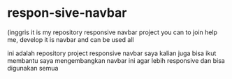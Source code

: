 # respon-sive-navbar

(inggris it is my repository responsive navbar project you can to join help me, develop it is navbar and can be used all 

ini adalah repository project responsive navbar saya kalian juga bisa ikut membantu saya mengembangkan navbar ini agar lebih responsive dan bisa digunakan semua
